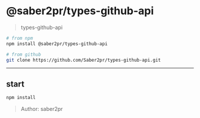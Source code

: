 # @saber2pr/types-github-api

> types-github-api

```bash
# from npm
npm install @saber2pr/types-github-api

# from github
git clone https://github.com/Saber2pr/types-github-api.git
```

---

## start

```bash
npm install
```

> Author: saber2pr
